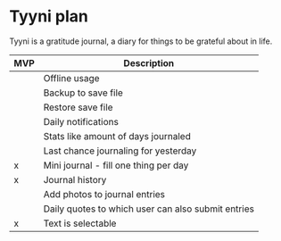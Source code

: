 # Tyyni plan

Tyyni is a gratitude journal, a diary for things to be grateful about in life.

| MVP | Description                                        |
| --- | -------------------------------------------------- |
|     | Offline usage                                      |
|     | Backup to save file                                |
|     | Restore save file                                  |
|     | Daily notifications                                |
|     | Stats like amount of days journaled                |
|     | Last chance journaling for yesterday               |
| x   | Mini journal - fill one thing per day              |
| x   | Journal history                                    |
|     | Add photos to journal entries                      |
|     | Daily quotes to which user can also submit entries |
| x   | Text is selectable                                 |

